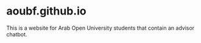 # aoubf.github.io
This is a website for Arab Open University students that contain an advisor chatbot.
